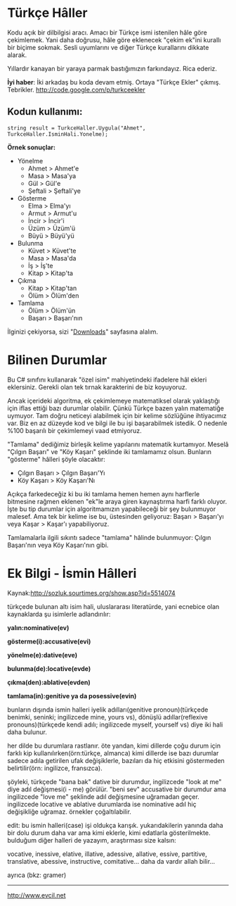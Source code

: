 # Türkçe Hâller #

Kodu açık bir dilbilgisi aracı. Amacı bir Türkçe ismi istenilen hâle göre çekimlemek. Yani daha doğrusu, hâle göre eklenecek "çekim ek"ini kurallı bir biçime sokmak. Sesli uyumlarını ve diğer Türkçe kurallarını dikkate alarak.

Yıllardır kanayan bir yaraya parmak bastığımızın farkındayız. Rica ederiz.

**İyi haber**: İki arkadaş bu koda devam etmiş. Ortaya "Türkçe Ekler" çıkmış. Tebrikler. http://code.google.com/p/turkceekler

## Kodun kullanımı: ##
```
string result = TurkceHaller.Uygula("Ahmet", TurkceHaller.IsminHali.Yonelme);
```

**Örnek sonuçlar:**
  * Yönelme
    * Ahmet > Ahmet'e
    * Masa > Masa'ya
    * Gül > Gül'e
    * Şeftali > Şeftali'ye
  * Gösterme
    * Elma > Elma'yı
    * Armut > Armut'u
    * İncir > İncir'i
    * Üzüm > Üzüm'ü
    * Büyü > Büyü'yü
  * Bulunma
    * Küvet > Küvet'te
    * Masa > Masa'da
    * İş > İş'te
    * Kitap > Kitap'ta
  * Çıkma
    * Kitap > Kitap'tan
    * Ölüm > Ölüm'den
  * Tamlama
    * Ölüm > Ölüm'ün
    * Başarı > Başarı'nın

İlginizi çekiyorsa, sizi "[Downloads](http://code.google.com/p/turkcehaller/downloads/list)" sayfasına alalım.

# Bilinen Durumlar #

Bu C# sınıfını kullanarak "özel isim" mahiyetindeki ifadelere hâl ekleri eklersiniz. Gerekli olan tek tırnak karakterini de biz koyuyoruz.

Ancak içerideki algoritma, ek çekimlemeye matematiksel olarak yaklaştığı için iflas ettiği bazı durumlar olabilir. Çünkü Türkçe bazen yalın matematiğe uymuyor. Tam doğru neticeyi alabilmek için bir kelime sözlüğüne ihtiyacımız var. Biz en az düzeyde kod ve bilgi ile bu işi başarabilmek istedik. O nedenle %100 başarılı bir çekimlemeyi vaad etmiyoruz.

"Tamlama" dediğimiz birleşik kelime yapılarını matematik kurtamıyor. Meselâ "Çılgın Başarı" ve "Köy Kaşarı" şeklinde iki tamlamamız olsun. Bunların "gösterme" hâlleri şöyle olacaktır:

  * Çılgın Başarı > Çılgın Başarı'Yı
  * Köy Kaşarı > Köy Kaşarı'Nı

Açıkça farkedeceğiz ki bu iki tamlama hemen hemen aynı harflerle bitmesine rağmen eklenen "ek"le araya giren kaynaştırma harfi farklı oluyor. İşte bu tip durumlar için algoritmamızın yapabileceği bir şey bulunmuyor malesef. Ama tek bir kelime ise bu, üstesinden geliyoruz: Başarı > Başarı'yı veya Kaşar > Kaşar'ı yapabiliyoruz.

Tamlamalarla ilgili sıkıntı sadece "tamlama" hâlinde bulunmuyor: Çılgın Başarı'nın veya Köy Kaşarı'nın gibi.


# Ek Bilgi - İsmin Hâlleri #

Kaynak:http://sozluk.sourtimes.org/show.asp?id=5514074

türkçede bulunan altı isim hali, uluslararası literatürde, yani ecnebice olan kaynaklarda şu isimlerle adlandırılır:

**yalın:nominative(ev)**

**gösterme(i):accusative(evi)**

**yönelme(e):dative(eve)**

**bulunma(de):locative(evde)**

**çıkma(den):ablative(evden)**

**tamlama(in):genitive ya da posessive(evin)**

bunların dışında ismin halleri iyelik adılları(genitive pronoun)(türkçede benimki, seninki; ingilizcede mine, yours vs), dönüşlü adıllar(reflexive pronouns)(türkçede kendi adılı; ingilizcede myself, yourself vs) diye iki hali daha bulunur.

her dilde bu durumlara rastlanır. öte yandan, kimi dillerde çoğu durum için farklı kip kullanılırken(örn:türkçe, almanca) kimi dillerde ise bazı durumlar sadece adıla getirilen ufak değişiklerle, bazıları da hiç etkisini göstermeden belirtilir(örn: ingilizce, fransızca).

şöyleki, türkçede "bana bak" dative bir durumdur, ingilizcede "look at me" diye adıl değişmesi(i - me) görülür. "beni sev" accusative bir durumdur ama ingilizcede "love me" şeklinde adıl değişmesine uğramadan geçer. ingilizcede locative ve ablative durumlarda ise nominative adıl hiç değişikliğe uğramaz. örnekler çoğaltılabilir.

edit: bu ismin halleri(case) işi oldukça karışık. yukarıdakilerin yanında daha bir dolu durum daha var ama kimi eklerle, kimi edatlarla gösterilmekte. bulduğum diğer halleri de yazayım, araştırması size kalsın:

vocative, inessive, elative, illative, adessive, allative, essive, partitive, translative, abessive, instructive, comitative... daha da vardır allah bilir...

ayrıca (bkz: gramer)


---


http://www.evcil.net